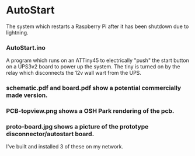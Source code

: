 # AutoStart
The system which restarts a Raspberry Pi after it has been shutdown due to lightning.

### AutoStart.ino
A program which runs on an ATTiny45 to electrically "push" the start button on a UPS3v2 board to power up the system. The tiny is turned on by the relay which disconnects the 12v wall wart from the UPS.

### schematic.pdf and board.pdf show a potential commercially made version.

### PCB-topview.png shows a OSH Park rendering of the pcb.

### proto-board.jpg shows a picture of the prototype disconnector/autostart board.

I've built and installed 3 of these on my network.
